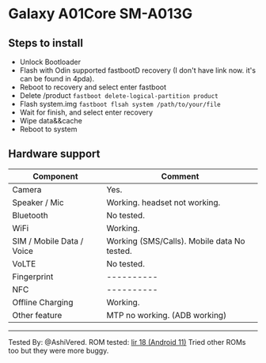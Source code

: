 # Galaxy A01Core SM-A013G

## Steps to install

* Unlock Bootloader
* Flash with Odin supported fastbootD recovery (I don't have link now. it's can be found in 4pda). 
* Reboot to recovery and select enter fastboot
* Delete /product `fastboot delete-logical-partition product`
* Flash system.img `fastboot flsah system /path/to/your/file`
* Wait for finish, and select enter recovery
* Wipe data&&cache
* Reboot to system

## Hardware support

| Component                 |      Comment                                              |
|---------------------------|-----------------------------------------------------------|
| Camera                    | Yes.                                                 |
| Speaker / Mic             | Working. headset not working.                                                    |
| Bluetooth                 | No tested.                                                    |
| WiFi                      | Working.                                                   |
| SIM / Mobile Data / Voice | Working (SMS/Calls). Mobile data No tested.                                                    |
| VoLTE                     | No tested.|
| Fingerprint               | ----------                                                    |
| NFC                       | ----------                                                    |
| Offline Charging          | Working.                                                   |
| Other feature             | MTP no working. (ADB working)                                                   |
---

Tested By: @AshiVered.
ROM tested: [lir 18 (Android 11)](https://sourceforge.net/projects/treblerom/files/LiR/2022.03.25/lir-v316-220325-a64-bvZ-lite.img.xz/download) Tried other ROMs too but they were more buggy.